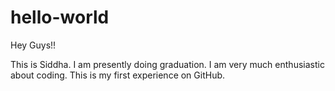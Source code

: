 # hello-world

Hey Guys!!

This is Siddha. I am presently doing graduation. I am very much enthusiastic about coding. This is my first experience on GitHub.
